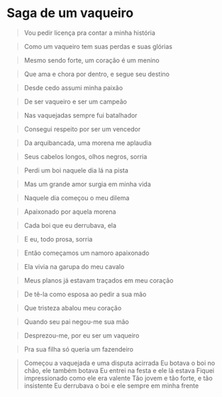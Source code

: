 # Saga de um vaqueiro

> Vou pedir licença pra contar a minha história

> Como um vaqueiro tem suas perdas e suas glórias

> Mesmo sendo forte, um coração é um menino

> Que ama e chora por dentro, e segue seu destino


> Desde cedo assumi minha paixão

> De ser vaqueiro e ser um campeão

> Nas vaquejadas sempre fui batalhador

> Consegui respeito por ser um vencedor


> Da arquibancada, uma morena me aplaudia

> Seus cabelos longos, olhos negros, sorria

> Perdi um boi naquele dia lá na pista

> Mas um grande amor surgia em minha vida


> Naquele dia começou o meu dilema

> Apaixonado por aquela morena

> Cada boi que eu derrubava, ela 

> E eu, todo prosa, sorria

> Então começamos um namoro apaixonado

> Ela vivia na garupa do meu cavalo

> Meus planos já estavam traçados em meu coração

> De tê-la como esposa ao pedir a sua mão

> Que tristeza abalou meu coração

> Quando seu pai negou-me sua mão

> Desprezou-me, por eu ser um vaqueiro

> Pra sua filha só queria um fazendeiro

> Começou a vaquejada e uma disputa acirrada
>Eu botava o boi no chão, ele também botava
>Eu entrei na festa e ele lá estava
>Fiquei impressionado como ele era valente
>Tão jovem e tão forte, e tão insistente
>Eu derrubava o boi e ele sempre em minha frente